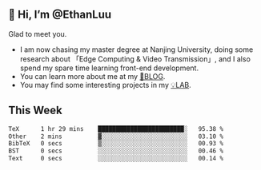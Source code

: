 ## 👋 Hi, I’m @EthanLuu

Glad to meet you.

- I am now chasing my master degree at Nanjing University, doing some research about 「Edge Computing & Video Transmission」, and I also spend my spare time learning front-end development.
- You can learn more about me at my [📝BLOG](https://blog.ethanloo.cn).
- You may find some interesting projects in my [💡LAB](https://lab.ethanloo.cn).

## This Week
<!--START_SECTION:waka-->

```txt
TeX      1 hr 29 mins    ████████████████████████░   95.38 %
Other    2 mins          ▓░░░░░░░░░░░░░░░░░░░░░░░░   03.10 %
BibTeX   0 secs          ▒░░░░░░░░░░░░░░░░░░░░░░░░   00.93 %
BST      0 secs          ░░░░░░░░░░░░░░░░░░░░░░░░░   00.46 %
Text     0 secs          ░░░░░░░░░░░░░░░░░░░░░░░░░   00.14 %
```

<!--END_SECTION:waka-->
